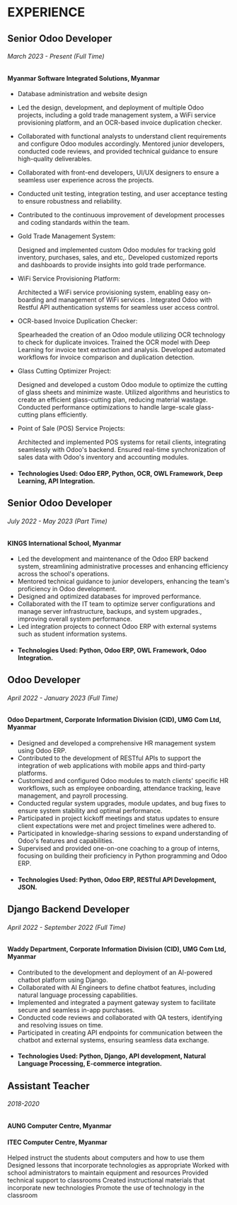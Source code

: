 # EXPERIENCE

## Senior Odoo Developer
###### March 2023 - Present (Full Time)
#### Myanmar Software Integrated Solutions, Myanmar

* Database administration and website design

* Led the design, development, and deployment of multiple Odoo projects, including a gold trade management
system, a WiFi service provisioning platform, and an OCR-based invoice duplication checker.

* Collaborated with functional analysts to understand client requirements and configure Odoo modules accordingly.
Mentored junior developers, conducted code reviews, and provided technical guidance to ensure high-quality
deliverables.

* Collaborated with front-end developers, UI/UX designers to ensure a seamless user experience across the projects.

* Conducted unit testing, integration testing, and user acceptance testing to ensure robustness and reliability.

* Contributed to the continuous improvement of development processes and coding standards within the team.


* Gold Trade Management System:
  
  Designed and implemented custom Odoo modules for tracking gold inventory, purchases, sales, and etc,.
  Developed customized reports and dashboards to provide insights into gold trade performance.
  
* WiFi Service Provisioning Platform:

  Architected a WiFi service provisioning system, enabling easy on-boarding and management of WiFi services .
  Integrated Odoo with Restful API authentication systems for seamless user access control.
  
* OCR-based Invoice Duplication Checker:
  
  Spearheaded the creation of an Odoo module utilizing OCR technology to check for duplicate invoices.
  Trained the OCR model with Deep Learning for invoice text extraction and analysis.
  Developed automated workflows for invoice comparison and duplication detection.
  
* Glass Cutting Optimizer Project:
  
  Designed and developed a custom Odoo module to optimize the cutting of glass sheets and minimize waste.
  Utilized algorithms and heuristics to create an efficient glass-cutting plan, reducing material wastage.
  Conducted performance optimizations to handle large-scale glass-cutting plans efficiently.
  
* Point of Sale (POS) Service Projects:
  
  Architected and implemented POS systems for retail clients, integrating seamlessly with Odoo's backend.
  Ensured real-time synchronization of sales data with Odoo's inventory and accounting modules.

* #### Technologies Used: Odoo ERP, Python, OCR, OWL Framework, Deep Learning, API Integration.

## Senior Odoo Developer
###### July 2022 - May 2023 (Part Time)
#### KINGS International School, Myanmar

* Led the development and maintenance of the Odoo ERP backend system, streamlining administrative processes and
enhancing efficiency across the school's operations.
* Mentored technical guidance to junior developers, enhancing the team's proficiency in Odoo development.
* Designed and optimized databases for improved performance.
* Collaborated with the IT team to optimize server configurations and manage server infrastructure, backups, and
system upgrades., improving overall system performance.
* Led integration projects to connect Odoo ERP with external systems such as student information systems.
* #### Technologies Used: Python, Odoo ERP, OWL Framework, Odoo Integration.

## Odoo Developer
###### April 2022 - January 2023 (Full Time)
#### Odoo Department, Corporate Information Division (CID), UMG Com Ltd, Myanmar

* Designed and developed a comprehensive HR management system using Odoo ERP.
* Contributed to the development of RESTful APIs to support the integration of web applications with mobile apps
and third-party platforms.
* Customized and configured Odoo modules to match clients' specific HR workflows, such as employee onboarding,
attendance tracking, leave management, and payroll processing.
* Conducted regular system upgrades, module updates, and bug fixes to ensure system stability and optimal
performance.
* Participated in project kickoff meetings and status updates to ensure client expectations were met and project
timelines were adhered to.
* Participated in knowledge-sharing sessions to expand understanding of Odoo's features and capabilities.
* Supervised and provided one-on-one coaching to a group of interns, focusing on building their proficiency in Python
programming and Odoo ERP.
* #### Technologies Used: Python, Odoo ERP, RESTful API Development, JSON.

## Django Backend Developer
###### April 2022 - September 2022 (Full Time)
#### Waddy Department, Corporate Information Division (CID), UMG Com Ltd, Myanmar

* Contributed to the development and deployment of an AI-powered chatbot platform using Django.
* Collaborated with AI Engineers to define chatbot features, including natural language processing capabilities.
* Implemented and integrated a payment gateway system to facilitate secure and seamless in-app purchases.
* Conducted code reviews and collaborated with QA testers, identifying and resolving issues on time.
* Participated in creating API endpoints for communication between the chatbot and external systems, ensuring
seamless data exchange.
* #### Technologies Used: Python, Django, API development, Natural Language Processing, E-commerce integration.

## Assistant Teacher
###### 2018-2020
#### AUNG Computer Centre, Myanmar
#### ITEC Computer Centre, Myanmar
Helped instruct the students about computers and how to use them
Designed lessons that incorporate technologies as appropriate
Worked with school administrators to maintain equipment and resources
Provided technical support to classrooms
Created instructional materials that incorporate new technologies
Promote the use of technology in the classroom